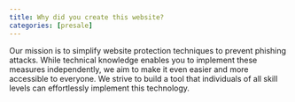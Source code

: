 ```yaml
---
title: Why did you create this website?
categories: [presale]
---
```


Our mission is to simplify website protection techniques to prevent phishing attacks. While technical knowledge enables you to implement these measures independently, we aim to make it even easier and more accessible to everyone. We strive to build a tool that individuals of all skill levels can effortlessly implement this technology. 
